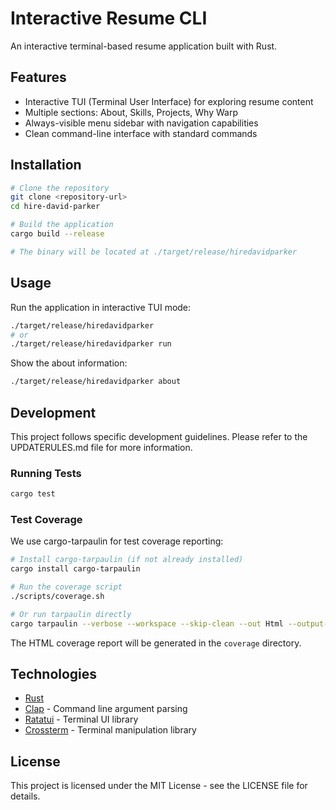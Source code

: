 # Interactive Resume CLI

An interactive terminal-based resume application built with Rust.

## Features

- Interactive TUI (Terminal User Interface) for exploring resume content
- Multiple sections: About, Skills, Projects, Why Warp
- Always-visible menu sidebar with navigation capabilities
- Clean command-line interface with standard commands

## Installation

```bash
# Clone the repository
git clone <repository-url>
cd hire-david-parker

# Build the application
cargo build --release

# The binary will be located at ./target/release/hiredavidparker
```

## Usage

Run the application in interactive TUI mode:

```bash
./target/release/hiredavidparker
# or
./target/release/hiredavidparker run
```

Show the about information:

```bash
./target/release/hiredavidparker about
```

## Development

This project follows specific development guidelines. Please refer to the UPDATERULES.md file for more information.

### Running Tests

```bash
cargo test
```

### Test Coverage

We use cargo-tarpaulin for test coverage reporting:

```bash
# Install cargo-tarpaulin (if not already installed)
cargo install cargo-tarpaulin

# Run the coverage script
./scripts/coverage.sh

# Or run tarpaulin directly
cargo tarpaulin --verbose --workspace --skip-clean --out Html --output-dir coverage
```

The HTML coverage report will be generated in the `coverage` directory.

## Technologies

- [Rust](https://www.rust-lang.org/)
- [Clap](https://github.com/clap-rs/clap) - Command line argument parsing
- [Ratatui](https://github.com/ratatui-org/ratatui) - Terminal UI library
- [Crossterm](https://github.com/crossterm-rs/crossterm) - Terminal manipulation library

## License

This project is licensed under the MIT License - see the LICENSE file for details.